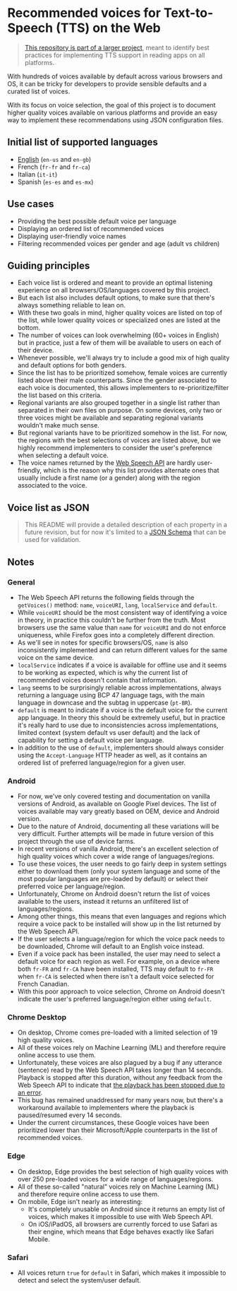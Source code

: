 # Recommended voices for Text-to-Speech (TTS) on the Web

> [This repository is part of a larger project](https://github.com/HadrienGardeur/TTS-best-practices), meant to identify best practices for implementing TTS support in reading apps on all platforms. 

With hundreds of voices available by default across various browsers and OS, it can be tricky for developers to provide sensible defaults and a curated list of voices.

With its focus on voice selection, the goal of this project is to document higher quality voices available on various platforms and provide an easy way to implement these recommendations using JSON configuration files.

## Initial list of supported languages

* [English](json/en.json) (`en-us` and `en-gb`)
* French (`fr-fr` and `fr-ca`)
* Italian (`it-it`)
* Spanish (`es-es` and `es-mx`)

## Use cases

* Providing the best possible default voice per language
* Displaying an ordered list of recommended voices
* Displaying user-friendly voice names
* Filtering recommended voices per gender and age (adult vs children)

## Guiding principles

* Each voice list is ordered and meant to provide an optimal listening experience on all browsers/OS/languages covered by this project.
* But each list also includes default options, to make sure that there's always something reliable to lean on.
* With these two goals in mind, higher quality voices are listed on top of the list, while lower quality voices or specialized ones are listed at the bottom.
* The number of voices can look overwhelming (60+ voices in English) but in practice, just a few of them will be available to users on each of their device.
* Whenever possible, we'll always try to include a good mix of high quality and default options for both genders.
* Since the list has to be prioritized somehow, female voices are currently listed above their male counterparts. Since the gender associated to each voice is documented, this allows implementers to re-prioritize/filter the list based on this criteria.
* Regional variants are also grouped together in a single list rather than separated in their own files on purpose. On some devices, only two or three voices might be available and separating regional variants wouldn't make much sense.
* But regional variants have to be prioritized somehow in the list. For now, the regions with the best selections of voices are listed above, but we highly recommend implementers to consider the user's preference when selecting a default voice.
* The voice names returned by the [Web Speech API](https://developer.mozilla.org/en-US/docs/Web/API/Web_Speech_API) are hardly user-friendly, which is the reason why this list provides alternate ones that usually include a first name (or a gender) along with the region associated to the voice.

## Voice list as JSON

> This README will provide a detailed description of each property in a future revision, but for now it's limited to a [JSON Schema](voices.schema.json) that can be used for validation.

## Notes

### General

* The Web Speech API returns the following fields through the `getVoices()` method: `name`, `voiceURI`, `lang`, `localService` and `default`.
* While `voiceURI` should be the most consistent way of identifying a voice in theory, in practice this couldn't be further from the truth. Most browsers use the same value than `name` for `voiceURI` and do not enforce uniqueness, while Firefox goes into a completely different direction.
* As we'll see in notes for specific browsers/OS, `name` is also inconsistently implemented and can return different values for the same voice on the same device.
* `localService` indicates if a voice is available for offline use and it seems to be working as expected, which is why the current list of recommended voices doesn't contain that information.
* `lang` seems to be surprisingly reliable across implementations, always returning a language using BCP 47 language tags, with the main language in downcase and the subtag in uppercase (`pt-BR`).
* `default` is meant to indicate if a voice is the default voice for the current app language. In theory this should be extremely useful, but in practice it's really hard to use due to inconsistencies across implementations, limited context (system default vs user default) and the lack of capability for setting a default voice per language.
* In addition to the use of `default`, implementers should always consider using the `Accept-Language` HTTP header as well, as it contains an ordered list of preferred language/region for a given user.

### Android

* For now, we've only covered testing and documentation on vanilla versions of Android, as available on Google Pixel devices. The list of voices available may vary greatly based on OEM, device and Android version.
* Due to the nature of Android, documenting all these variations will be very difficult. Further attempts will be made in future version of this project through the use of device farms.
* In recent versions of vanilla Android, there's an excellent selection of high quality voices which cover a wide range of languages/regions.
* To use these voices, the user needs to go fairly deep in system settings either to download them (only your system language and some of the most popular languages are pre-loaded by default) or select their preferred voice per language/region.
* Unfortunately, Chrome on Android doesn't return the list of voices available to the users, instead it returns an unfiltered list of languages/regions.
* Among other things, this means that even languages and regions which require a voice pack to be installed will show up in the list returned by the Web Speech API.
* If the user selects a language/region for which the voice pack needs to be downloaded, Chrome will default to an English voice instead.
* Even if a voice pack has been installed, the user may need to select a default voice for each region as well. For example, on a device where both `fr-FR` and `fr-CA` have been installed, TTS may default to `fr-FR` when `fr-CA` is selected when there isn't a default voice selected for French Canadian.
* With this poor approach to voice selection, Chrome on Android doesn't indicate the user's preferred language/region either using `default`.

### Chrome Desktop

* On desktop, Chrome comes pre-loaded with a limited selection of 19 high quality voices.
* All of these voices rely on Machine Learning (ML) and therefore require online access to use them.
* Unfortunately, these voices are also plagued by a bug if any utterance (sentence) read by the Web Speech API takes longer than 14 seconds. Playback is stopped after this duration, without any feedback from the Web Speech API to indicate that [the playback has been stopped due to an error](https://developer.mozilla.org/en-US/docs/Web/API/SpeechSynthesisUtterance/error_event).
* This bug has remained unaddressed for many years now, but there's a workaround available to implementers where the playback is paused/resumed every 14 seconds.
* Under the current circumstances, these Google voices have been prioritized lower than their Microsoft/Apple counterparts in the list of recommended voices.

### Edge

* On desktop, Edge provides the best selection of high quality voices with over 250 pre-loaded voices for a wide range of languages/regions.
* All of these so-called "natural" voices rely on Machine Learning (ML) and therefore require online access to use them.
* On mobile, Edge isn't nearly as interesting: 
  * It's completely unusable on Android since it returns an empty list of voices, which makes it impossible to use with Web Speech API. 
  * On iOS/iPadOS, all browsers are currently forced to use Safari as their engine, which means that Edge behaves exactly like Safari Mobile.

### Safari

* All voices return `true` for `default` in Safari, which makes it impossible to detect and select the system/user default.